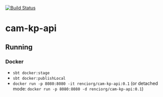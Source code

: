[![Build Status](https://travis-ci.com/NCATS-Tangerine/cam-kp-api.svg?branch=master)](https://travis-ci.com/NCATS-Tangerine/cam-kp-api)

# cam-kp-api

## Running

### Docker

- `sbt docker:stage`
- `sbt docker:publishLocal`
- `docker run -p 8080:8080 -it renciorg/cam-kp-api:0.1` (or detached mode: `docker run -p 8080:8080 -d renciorg/cam-kp-api:0.1`)
